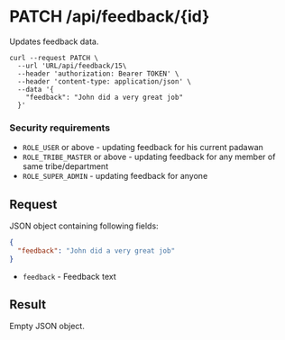 # PATCH /api/feedback/{id}

Updates feedback data.

```
curl --request PATCH \
  --url 'URL/api/feedback/15\
  --header 'authorization: Bearer TOKEN' \
  --header 'content-type: application/json' \
  --data '{
    "feedback": "John did a very great job"
  }'
```

### Security requirements
* `ROLE_USER` or above - updating feedback for his current padawan
* `ROLE_TRIBE_MASTER` or above - updating feedback for any member of same tribe/department
* `ROLE_SUPER_ADMIN` - updating feedback for anyone

## Request
JSON object containing following fields:
```json
{
  "feedback": "John did a very great job"
}
```
* `feedback` - Feedback text

## Result
Empty JSON object.
